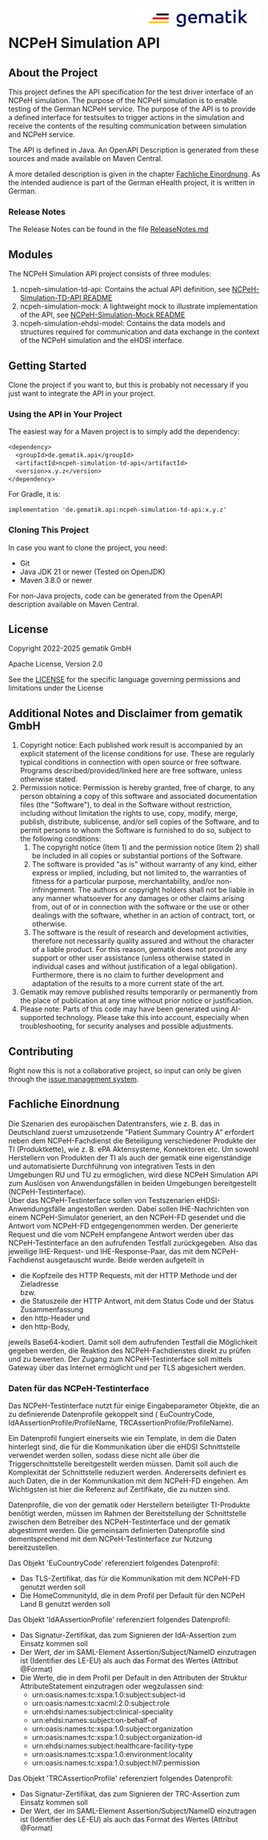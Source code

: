 <img align="right" width="250" height="47" src="Gematik_Logo_Flag_With_Background.png" alt="Gematik Logo"/> <br/> 

# NCPeH Simulation API

## About the Project

This project defines the API specification for the test driver interface of an NCPeH simulation.
The purpose of the NCPeH simulation is to enable testing of the German NCPeH service.
The purpose of the API is to provide a defined interface for testsuites to trigger actions in the
simulation and receive the contents of the resulting communication between simulation and NCPeH
service.

The API is defined in Java. An OpenAPI Description is generated from these sources and made
available on Maven Central.

A more detailed description is given in the chapter [Fachliche Einordnung](#fachliche-einordnung).
As the intended audience is part of the German eHealth project, it is written in German.

### Release Notes

The Release Notes can be found in the file [ReleaseNotes.md](./ReleaseNotes.md)

## Modules

The NCPeH Simulation API project consists of three modules:

1. ncpeh-simulation-td-api: Contains the actual API definition,
   see [NCPeH-Simulation-TD-API README](./ncpeh-simulation-td-api/README.md)
2. ncpeh-simulation-mock: A lightweight mock to illustrate implementation of the API,
   see [NCPeH-Simulation-Mock README](./ncpeh-simulation-mock/README.md)
3. ncpeh-simulation-ehdsi-model: Contains the data models and structures required for communication
   and data exchange in the context of the NCPeH simulation and the eHDSI interface.

## Getting Started

Clone the project if you want to, but this is probably not necessary if you just want to integrate
the API in your project.

### Using the API in Your Project

The easiest way for a Maven project is to simply add the dependency:

    <dependency>
      <groupId>de.gematik.api</groupId>
      <artifactId>ncpeh-simulation-td-api</artifactId>
      <version>x.y.z</version>
    </dependency>  

For Gradle, it is:

    implementation 'de.gematik.api:ncpeh-simulation-td-api:x.y.z'

### Cloning This Project

In case you want to clone the project, you need:

* Git
* Java JDK 21 or newer (Tested on OpenJDK)
* Maven 3.8.0 or newer

For non-Java projects, code can be generated from the OpenAPI description available on Maven
Central.

## License

Copyright 2022-2025 gematik GmbH

Apache License, Version 2.0

See the [LICENSE](./LICENSE) for the specific language governing permissions and limitations under
the License

## Additional Notes and Disclaimer from gematik GmbH

1. Copyright notice: Each published work result is accompanied by an explicit statement of the
   license conditions for use. These are regularly typical conditions in connection with open source
   or free software. Programs described/provided/linked here are free software, unless otherwise
   stated.
2. Permission notice: Permission is hereby granted, free of charge, to any person obtaining a copy
   of this software and associated documentation files (the "Software"), to deal in the Software
   without restriction, including without limitation the rights to use, copy, modify, merge,
   publish, distribute, sublicense, and/or sell copies of the Software, and to permit persons to
   whom the Software is furnished to do so, subject to the following conditions:
    1. The copyright notice (Item 1) and the permission notice (Item 2) shall be included in all
       copies or substantial portions of the Software.
    2. The software is provided "as is" without warranty of any kind, either express or implied,
       including, but not limited to, the warranties of fitness for a particular purpose,
       merchantability, and/or non-infringement. The authors or copyright holders shall not be
       liable in any manner whatsoever for any damages or other claims arising from, out of or in
       connection with the software or the use or other dealings with the software, whether in an
       action of contract, tort, or otherwise.
   3. The software is the result of research and development activities, therefore not necessarily
      quality assured and without the character of a liable product. For this reason, gematik does
      not provide any support or other user assistance (unless otherwise stated in individual cases
      and without justification of a legal obligation). Furthermore, there is no claim to further
      development and adaptation of the results to a more current state of the art.
3. Gematik may remove published results temporarily or permanently from the place of publication at
   any time without prior notice or justification.
4. Please note: Parts of this code may have been generated using AI-supported technology. Please
   take this into account, especially when troubleshooting, for security analyses and possible
   adjustments.

## Contributing

Right now this is not a collaborative project, so input can only be given through the
[issue management system](https://github.com/gematik/NCPeH-Simulation-API/issues).

## Fachliche Einordnung

Die Szenarien des europäischen Datentransfers, wie z. B. das in Deutschland zuerst umzusetzende
"Patient Summary Country A" erfordert neben dem NCPeH-Fachdienst die Beteiligung verschiedener
Produkte der TI (Produktkette), wie z. B. ePA Aktensysteme, Konnektoren etc.
Um sowohl Herstellern von Produkten der TI als auch der gematik eine eigenständige und
automatisierte Durchführung von
integrativen Tests in den Umgebungen RU und TU zu ermöglichen, wird diese NCPeH Simulation API zum
Auslösen von
Anwendungsfällen in beiden Umgebungen bereitgestellt (NCPeH-Testinterface).  
Über das NCPeH-Testinterface sollen von Testszenarien eHDSI-Anwendungsfälle angestoßen werden.
Dabei sollen IHE-Nachrichten von einem NCPeH-Simulator generiert, an den NCPeH-FD gesendet und die
Antwort vom NCPeH-FD entgegengenommen werden. Der generierte Request und die vom NCPeH empfangene
Antwort
werden über das NCPeH-Testinterface an den aufrufenden Testfall zurückgegeben.
Also das jeweilige IHE-Request- und IHE-Response-Paar, das mit dem NCPeH-Fachdienst ausgetauscht
wurde. Beide werden aufgeteilt in

* die Kopfzeile des HTTP Requests, mit der HTTP Methode und der Zieladresse  
  bzw.
* die Statuszeile der HTTP Antwort, mit dem Status Code und der Status Zusammenfassung
* den http-Header und
* den http-Body,

jeweils Base64-kodiert. Damit soll dem aufrufenden Testfall die
Möglichkeit gegeben werden, die Reaktion des NCPeH-Fachdienstes direkt zu prüfen und zu bewerten.
Der Zugang zum NCPeH-Testinterface soll mittels Gateway über das Internet ermöglicht und per TLS
abgesichert werden.

### Daten für das NCPeH-Testinterface

Das NCPeH-Testinterface nutzt für einige Eingabeparameter Objekte, die an zu definierende
Datenprofile gekoppelt sind (
EuCountryCode, IdAAssertionProfile/ProfileName, TRCAssertionProfile/ProfileName).

Ein Datenprofil fungiert einerseits wie ein Template, in dem die Daten hinterlegt sind, die für die
Kommunikation über
die eHDSI Schnittstelle verwendet werden sollen, sodass diese nicht alle über die
Triggerschnittstelle bereitgestellt
werden müssen. Damit soll auch die Komplexität der Schnittstelle reduziert werden. Andererseits
definiert es auch Daten,
die in der Kommunikation mit dem NCPeH-FD eingehen. Am Wichtigsten ist hier die Referenz auf
Zertifikate, die zu nutzen
sind.

Datenprofile, die von der gematik oder Herstellern beteiligter TI-Produkte benötigt werden, müssen
im Rahmen der
Bereitstellung der Schnittstelle zwischen dem Betreiber des NCPeH-Testinterface und der gematik
abgestimmt werden. Die
gemeinsam definierten Datenprofile sind dementsprechend mit dem NCPeH-Testinterface zur Nutzung
bereitzustellen.

Das Objekt 'EuCountryCode' referenziert folgendes Datenprofil:

* Das TLS-Zertifikat, das für die Kommunikation mit dem NCPeH-FD genutzt werden soll
* Die HomeCommunityId, die in dem Profil per Default für den NCPeH Land B genutzt werden soll

Das Objekt 'IdAAssertionProfile' referenziert folgendes Datenprofil:

* Das Signatur-Zertifikat, das zum Signieren der IdA-Assertion zum Einsatz kommen soll
* Der Wert, der im SAML-Element Assertion/Subject/NameID einzutragen ist (Identifier des LE-EU) als
  auch das Format des Wertes (Attribut @Format)
* Die Werte, die in dem Profil per Default in den Attributen der Struktur AttributeStatement
  einzutragen oder wegzulassen sind:
    - urn:oasis:names:tc:xspa:1.0:subject:subject-id
    - urn:oasis:names:tc:xacml:2.0:subject:role
    - urn:ehdsi:names:subject:clinical-speciality
    - urn:ehdsi:names:subject:on-behalf-of
    - urn:oasis:names:tc:xspa:1.0:subject:organization
    - urn:oasis:names:tc:xspa:1.0:subject:organization-id
    - urn:ehdsi:names:subject:healthcare-facility-type
    - urn:oasis:names:tc:xspa:1.0:environment:locality
    - urn:oasis:names:tc:xspa:1.0:subject:hl7:permission

Das Objekt 'TRCAssertionProfile' referenziert folgendes Datenprofil:

* Das Signatur-Zertifikat, das zum Signieren der TRC-Assertion zum Einsatz kommen soll
* Der Wert, der im SAML-Element Assertion/Subject/NameID einzutragen ist (Identifier des LE-EU) als
  auch das Format des
  Wertes (Attribut @Format)
